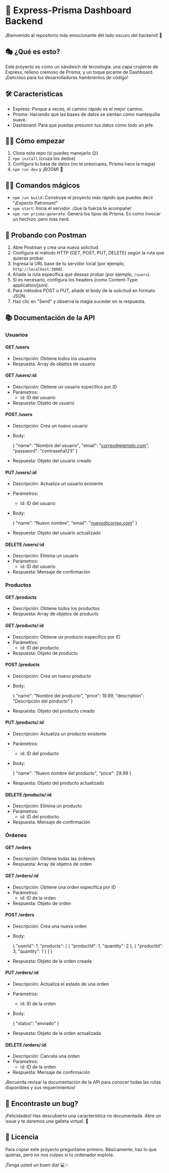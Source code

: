 # 🚀 Express-Prisma Dashboard Backend

¡Bienvenido al repositorio más emocionante del lado oscuro del backend! 🌚

## 🎭 ¿Qué es esto?

Este proyecto es como un sándwich de tecnología: una capa crujiente de Express, relleno cremoso de Prisma, y un toque picante de Dashboard. ¡Delicioso para los desarrolladores hambrientos de código!

## 🛠 Características

- Express: Porque a veces, el camino rápido es el mejor camino.
- Prisma: Haciendo que las bases de datos se sientan como mantequilla suave.
- Dashboard: Para que puedas presumir tus datos como todo un jefe.

## 🏃‍♂️ Cómo empezar

1. Clona este repo (si puedes manejarlo 😉)
2. `npm install` (cruza los dedos)
3. Configura tu base de datos (no te preocupes, Prisma hace la magia)
4. `npm run dev` y ¡BOOM! 🎉

## 🧙‍♂️ Comandos mágicos

- `npm run build`: Construye el proyecto más rápido que puedes decir "¡Expecto Patronum!"
- `npm start`: Inicia el servidor. ¡Que la fuerza te acompañe!
- `npm run prisma:generate`: Genera los tipos de Prisma. Es como invocar un hechizo, pero más nerd.

## 🚀 Probando con Postman

1. Abre Postman y crea una nueva solicitud.
2. Configura el método HTTP (GET, POST, PUT, DELETE) según la ruta que quieras probar.
3. Ingresa la URL base de tu servidor local (por ejemplo, `http://localhost:3000`).
4. Añade la ruta específica que deseas probar (por ejemplo, `/users`).
5. Si es necesario, configura los headers (como Content-Type: application/json).
6. Para métodos POST o PUT, añade el body de la solicitud en formato JSON.
7. Haz clic en "Send" y observa la magia suceder en la respuesta.

## 📚 Documentación de la API   

### Usuarios

#### GET /users
- Descripción: Obtiene todos los usuarios
- Respuesta: Array de objetos de usuario

#### GET /users/:id
- Descripción: Obtiene un usuario específico por ID
- Parámetros: 
  - id: ID del usuario
- Respuesta: Objeto de usuario

#### POST /users
- Descripción: Crea un nuevo usuario
- Body: 
  
  {
    "name": "Nombre del usuario",
    "email": "correo@ejemplo.com",
    "password": "contraseña123"
  }
  
- Respuesta: Objeto del usuario creado

#### PUT /users/:id
- Descripción: Actualiza un usuario existente
- Parámetros:
  - id: ID del usuario
- Body: 
  
  {
    "name": "Nuevo nombre",
    "email": "nuevo@correo.com"
  }
  
- Respuesta: Objeto del usuario actualizado

#### DELETE /users/:id
- Descripción: Elimina un usuario
- Parámetros:
  - id: ID del usuario
- Respuesta: Mensaje de confirmación

### Productos

#### GET /products
- Descripción: Obtiene todos los productos
- Respuesta: Array de objetos de producto

#### GET /products/:id
- Descripción: Obtiene un producto específico por ID
- Parámetros:
  - id: ID del producto
- Respuesta: Objeto de producto

#### POST /products
- Descripción: Crea un nuevo producto
- Body:
  
  {
    "name": "Nombre del producto",
    "price": 19.99,
    "description": "Descripción del producto"
  }
  
- Respuesta: Objeto del producto creado

#### PUT /products/:id
- Descripción: Actualiza un producto existente
- Parámetros:
  - id: ID del producto
- Body:
  
  {
    "name": "Nuevo nombre del producto",
    "price": 29.99
  }
  
- Respuesta: Objeto del producto actualizado

#### DELETE /products/:id
- Descripción: Elimina un producto
- Parámetros:
  - id: ID del producto
- Respuesta: Mensaje de confirmación

### Órdenes

#### GET /orders
- Descripción: Obtiene todas las órdenes
- Respuesta: Array de objetos de orden

#### GET /orders/:id
- Descripción: Obtiene una orden específica por ID
- Parámetros:
  - id: ID de la orden
- Respuesta: Objeto de orden

#### POST /orders
- Descripción: Crea una nueva orden
- Body:
  
  {
    "userId": 1,
    "products": [
      { "productId": 1, "quantity": 2 },
      { "productId": 3, "quantity": 1 }
    ]
  }
  
- Respuesta: Objeto de la orden creada

#### PUT /orders/:id
- Descripción: Actualiza el estado de una orden
- Parámetros:
  - id: ID de la orden
- Body:
  
  {
    "status": "enviado"
  }
  
- Respuesta: Objeto de la orden actualizada

#### DELETE /orders/:id
- Descripción: Cancela una orden
- Parámetros:
  - id: ID de la orden
- Respuesta: Mensaje de confirmación


¡Recuerda revisar la documentación de la API para conocer todas las rutas disponibles y sus requerimientos!

## 🐛 Encontraste un bug?

¡Felicidades! Has descubierto una característica no documentada. Abre un issue y te daremos una galleta virtual. 🍪

## 📜 Licencia

Para copiar este proyecto preguntame primero. Básicamente, haz lo que quieras, pero no nos culpes si tu ordenador explota.

¡Tenga usted un buen dia! 💻✨
